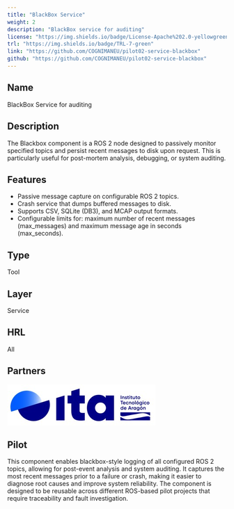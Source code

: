 ```yaml
---
title: "BlackBox Service"
weight: 2
description: "BlackBox service for auditing"
license: "https://img.shields.io/badge/License-Apache%202.0-yellowgreen"
trl: "https://img.shields.io/badge/TRL-7-green"
link: "https://github.com/COGNIMANEU/pilot02-service-blackbox"
github: "https://github.com/COGNIMANEU/pilot02-service-blackbox"
---
```


## Name
BlackBox Service for auditing

## Description
The Blackbox component is a ROS 2 node designed to passively monitor specified topics and persist recent messages to disk upon request. This is particularly useful for post-mortem analysis, debugging, or system auditing.

## Features
- Passive message capture on configurable ROS 2 topics.
- Crash service that dumps buffered messages to disk.
- Supports CSV, SQLite (DB3), and MCAP output formats.
- Configurable limits for: maximum number of recent messages (max_messages) and maximum message age in seconds (max_seconds).

## Type
Tool

## Layer
Service 

## HRL
All 

## Partners
![ITA Logo](/images/ita/italogo.jpg)

## Pilot
This component enables blackbox-style logging of all configured ROS 2 topics, allowing for post-event analysis and system auditing. It captures the most recent messages prior to a failure or crash, making it easier to diagnose root causes and improve system reliability. The component is designed to be reusable across different ROS-based pilot projects that require traceability and fault investigation.